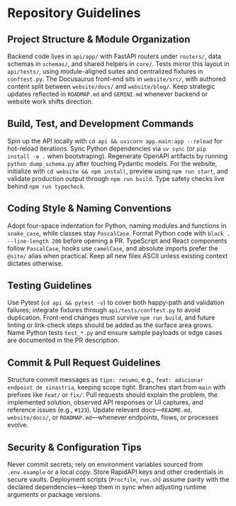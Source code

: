 # Repository Guidelines

## Project Structure & Module Organization
Backend code lives in `api/app/` with FastAPI routers under `routers/`, data schemas in `schemas/`, and shared helpers in `core/`. Tests mirror this layout in `api/tests/`, using module-aligned suites and centralized fixtures in `conftest.py`. The Docusaurus front-end sits in `website/src/`, with authored content split between `website/docs/` and `website/blog/`. Keep strategic updates reflected in `ROADMAP.md` and `GEMINI.md` whenever backend or website work shifts direction.

## Build, Test, and Development Commands
Spin up the API locally with `cd api && uvicorn app.main:app --reload` for hot-reload iterations. Sync Python dependencies via `uv sync` (or `pip install -e .` when bootstraping). Regenerate OpenAPI artifacts by running `python dump_schema.py` after touching Pydantic models. For the website, initialize with `cd website && npm install`, preview using `npm run start`, and validate production output through `npm run build`. Type safety checks live behind `npm run typecheck`.

## Coding Style & Naming Conventions
Adopt four-space indentation for Python, naming modules and functions in `snake_case`, while classes stay `PascalCase`. Format Python code with `black . --line-length 200` before opening a PR. TypeScript and React components follow `PascalCase`, hooks use `camelCase`, and absolute imports prefer the `@site/` alias when practical. Keep all new files ASCII unless existing context dictates otherwise.

## Testing Guidelines
Use Pytest (`cd api && pytest -v`) to cover both happy-path and validation failures; integrate fixtures through `api/tests/conftest.py` to avoid duplication. Front-end changes must survive `npm run build`, and future linting or link-check steps should be added as the surface area grows. Name Python tests `test_*.py` and ensure sample payloads or edge cases are documented in the PR description.

## Commit & Pull Request Guidelines
Structure commit messages as `tipo: resumo`, e.g., `feat: adicionar endpoint de sinastria`, keeping scope tight. Branches start from `main` with prefixes like `feat/` or `fix/`. Pull requests should explain the problem, the implemented solution, observed API responses or UI captures, and reference issues (e.g., `#123`). Update relevant docs—`README.md`, `website/docs/`, or `ROADMAP.md`—whenever endpoints, flows, or processes evolve.

## Security & Configuration Tips
Never commit secrets; rely on environment variables sourced from `.env.example` or a local copy. Store RapidAPI keys and other credentials in secure vaults. Deployment scripts (`Procfile`, `run.sh`) assume parity with the declared dependencies—keep them in sync when adjusting runtime arguments or package versions.
